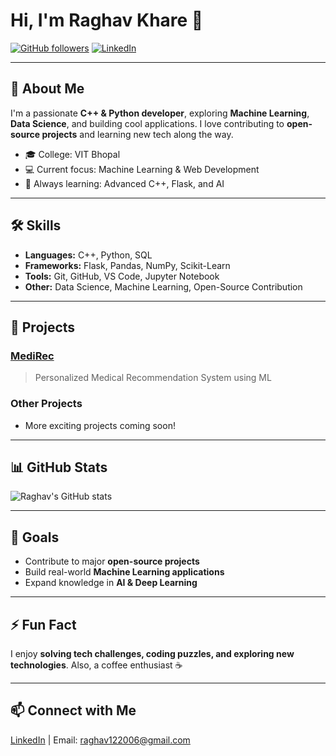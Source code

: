 # Hi, I'm Raghav Khare 👋

[![GitHub followers](https://img.shields.io/github/followers/Raghavkhare12?label=Follow&style=social)](https://github.com/Raghavkhare12)
[![LinkedIn](https://img.shields.io/badge/LinkedIn-Raghav-blue?style=flat-square&logo=linkedin)](https://www.linkedin.com/in/raghav-khare-360312382/)


---

## 🚀 About Me
I'm a passionate **C++ & Python developer**, exploring **Machine Learning**, **Data Science**, and building cool applications. I love contributing to **open-source projects** and learning new tech along the way.  

- 🎓 College: VIT Bhopal 
- 💻 Current focus: Machine Learning & Web Development  
- 🌱 Always learning: Advanced C++, Flask, and AI  

---

## 🛠 Skills
- **Languages:** C++, Python, SQL  
- **Frameworks:** Flask, Pandas, NumPy, Scikit-Learn  
- **Tools:** Git, GitHub, VS Code, Jupyter Notebook  
- **Other:** Data Science, Machine Learning, Open-Source Contribution  

---

## 📂 Projects
### [MediRec](https://github.com/Raghavkhare12/MediRec)
> Personalized Medical Recommendation System using ML  

### Other Projects
- More exciting projects coming soon!  

---

## 📊 GitHub Stats
![Raghav's GitHub stats](https://github-readme-stats.vercel.app/api?username=Raghavkhare12&show_icons=true&theme=radical)

---

## 🎯 Goals
- Contribute to major **open-source projects**  
- Build real-world **Machine Learning applications**  
- Expand knowledge in **AI & Deep Learning**  

---

## ⚡ Fun Fact
I enjoy **solving tech challenges, coding puzzles, and exploring new technologies**. Also, a coffee enthusiast ☕  

---

## 📫 Connect with Me
[LinkedIn](https://www.linkedin.com/in/raghav-khare-360312382/) | Email: raghav122006@gmail.com

